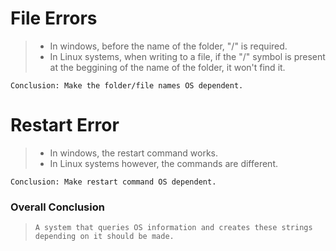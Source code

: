 # File Errors
> - In windows, before the name of the folder, "/" is required.
> - In Linux systems, when writing to a file, 
> if the "/" symbol is present  at the beggining of the name of the 
> folder, it won't find it.

`Conclusion: Make the folder/file names OS dependent.`

# Restart Error
> - In windows, the restart command works.
> - In Linux systems however, the commands are different.

`Conclusion: Make restart command OS dependent.`

### Overall Conclusion
> `A system that queries OS information and creates these strings depending on it should be made.`